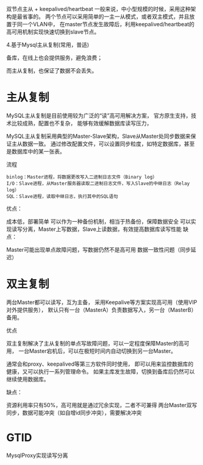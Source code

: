 

双节点主从 + keepalived/heartbeat
一般来说，中小型规模的时候，采用这种架构是最省事的。
两个节点可以采用简单的一主一从模式，或者双主模式，并且放置于同一个VLAN中，
在master节点发生故障后，利用keepalived/heartbeat的高可用机制实现快速切换到slave节点。




4.基于Mysql主从复制(常用，普适)

备库，在线上也会提供服务，避免浪费；

而主从复制，也保证了数据不会丢失。



# 主从复制

MySQL主从复制是目前使用较为广泛的“读”高可用解决方案，
官方原生支持，技术比较成熟，配置也不复杂，
能够有效缓解数据库读写压力，

MySQL主从复制采用典型的Master-Slave架构，Slave从Master处同步数据来保证主从数据一致。
通过修改配置文件，可以设置同步粒度，如特定数据库，甚至是数据库中的某一张表。


流程

    binlog：Master进程，将数据更改写入二进制日志文件（Binary log）
    I/O：Slave进程，从Master服务器读取二进制日志文件，写入Slave的中继日志（Relay log）
    SQL：Slave进程，读取中继日志，执行其中的SQL语句


优点：

成本低，部署简单
可以作为一种备份机制，相当于热备份，保障数据安全
可以实现读写分离，Master上写数据，Slave上读数据，有效提高数据库读写性能
缺点：

Master可能出现单点故障问题，写数据仍然不是高可用
数据一致性问题（同步延迟）


# 双主复制

两台Master都可以读写，互为主备，
采用Keepalive等方案实现高可用（使用VIP对外提供服务），
默认只有一台（MasterA）负责数据写入，另一台（MasterB）备用。

优点

双主复制解决了主从复制的单点写故障问题，可以一定程度保障Master的高可用，
一台Master宕机后，可以在极短时间内自动切换到另一台Master。

通常会和proxy、keepalived等第三方软件同时使用，
即可以用来监控数据库的健康，又可以执行一系列管理命令。
如果主库发生故障，切换到备库后仍然可以继续使用数据库。

缺点：

资源利用率只有50%，高可用就是通过冗余实现，二者不可兼得
两台Master双写同步，数据可能冲突（如自增id同步冲突），需要解决冲突


# GTID    



MysqlProxy实现读写分离



























